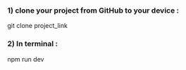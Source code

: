 <h3>1) clone your project from GitHub to your device :</h3>
git clone project_link

<h3>2) In terminal : </h3> 
npm run dev
